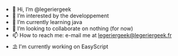 - 👋 Hi, I’m @legeriergeek
- 👀 I’m interested by the developpement
- 🌱 I’m currently learning java
- 💞️ I’m looking to collaborate on nothing (for now)
- 📫 How to reach me: e-mail me at legeriergeek@legeriergeek.fr
- ⛱ I'm currently working on EasyScript

<!---
legeriergeek/legeriergeek is a ✨ special ✨ repository because its `README.md` (this file) appears on your GitHub profile.
You can click the Preview link to take a look at your changes.
--->
